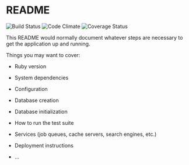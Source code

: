 # README

![Build Status](https://codeship.com/projects/413844c0-56d0-0135-5d01-7e92fe02435b/status?branch=master)
![Code Climate](https://codeclimate.com/github/j0mueller/trailhead.png)
![Coverage Status](https://coveralls.io/repos/j0mueller/trailhead/badge.png)

This README would normally document whatever steps are necessary to get the
application up and running.

Things you may want to cover:

* Ruby version

* System dependencies

* Configuration

* Database creation

* Database initialization

* How to run the test suite

* Services (job queues, cache servers, search engines, etc.)

* Deployment instructions

* ...
